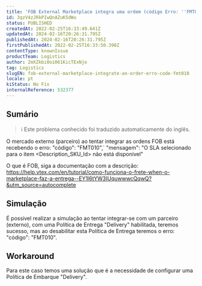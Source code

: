 ```yaml
---
title: 'FOB External Marketplace integra uma ordem (código Erro: ''FMT010'')'
id: 3qzV4zJRkPIwQnAZuK5dWu
status: PUBLISHED
createdAt: 2022-02-25T16:33:49.641Z
updatedAt: 2024-02-16T20:26:31.795Z
publishedAt: 2024-02-16T20:26:31.795Z
firstPublishedAt: 2022-02-25T16:33:50.398Z
contentType: knownIssue
productTeam: Logistics
author: 2mXZkbi0oi061KicTExNjo
tag: Logistics
slugEN: fob-external-marketplace-integrate-an-order-erro-code-fmt010
locale: pt
kiStatus: No Fix
internalReference: 532377
---
```


## Sumário

>ℹ️ Este problema conhecido foi traduzido automaticamente do inglês.


O mercado externo (parceiro) ao tentar integrar as ordens FOB está recebendo o erro:
"código": "FMT010",`
"mensagem": "O SLA selecionado para o item <Description_SKU_Id> não está disponível"

O que é FOB, siga a documentação com a descrição:
https://help.vtex.com/en/tutorial/como-funciona-o-frete-when-o-marketplace-faz-a-entrega--EY1l6tYW3IUquwwwcQqwQ?&utm_source=autocomplete




## Simulação


É possível realizar a simulação ao tentar integrar-se com um parceiro (externo), com uma Política de Entrega "Delivery" habilitada, teremos sucesso, mas ao desabilitar esta Política de Entrega teremos o erro: "código": "FMT010".




## Workaround


Para este caso temos uma solução que é a necessidade de configurar uma Política de Embarque "Delivery".

